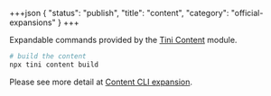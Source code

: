 +++json
{
  "status": "publish",
  "title": "content",
  "category": "official-expansions"
}
+++

Expandable commands provided by the [Tini Content](/module/content) module.


```bash
# build the content
npx tini content build
```

Please see more detail at [Content CLI expansion](/module/content-cli).
